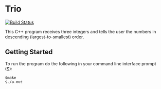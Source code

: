 # Trio
[![Build Status](https://travis-ci.org/skhinda/Trio.svg?branch=master)](https://travis-ci.org/skhinda/Trio)

This C++ program receives three integers and tells the user the numbers in descending (largest-to-smallest) order.

## Getting Started

To run the program do the following in your command line interface prompt ($):

```
$make
$./a.out
```

